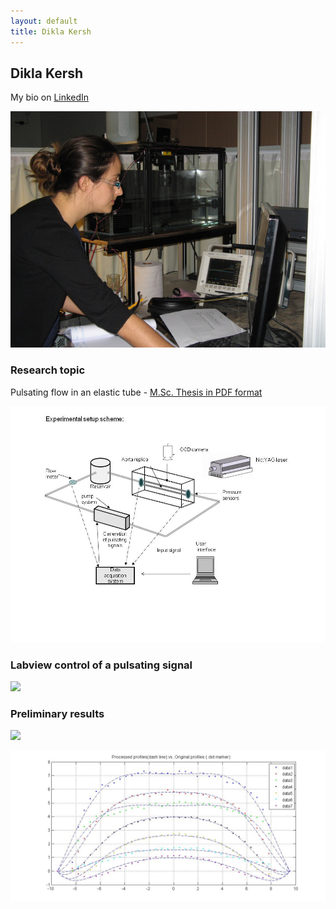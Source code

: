 ```yaml
---
layout: default
title: Dikla Kersh
---
```


## Dikla Kersh

My bio on [LinkedIn](http://il.linkedin.com/pub/dikla-kersh/14/85b/27)

![](../images/IMG_9091.jpg)

### Research topic

Pulsating flow in an elastic tube - [M.Sc. Thesis in PDF format](https://www.box.com/s/b36a307a346ed09ffeae)


![](../images/experimental_setup_scheme.jpg)


### Labview control of a pulsating signal

![](http://lh6.ggpht.com/_Ehhk1abDUqc/S34zIrGp_1I/AAAAAAAAJ0k/ZEcntdlgKF0/s400/Labview%20control%20system.jpg)

### Preliminary results

![](http://lh4.ggpht.com/_Ehhk1abDUqc/S342CQWEw5I/AAAAAAAAJ1Y/NjS3P8o5qjI/s400/profiles_700_quiver.jpg)

![](../images/profiles.jpg)
